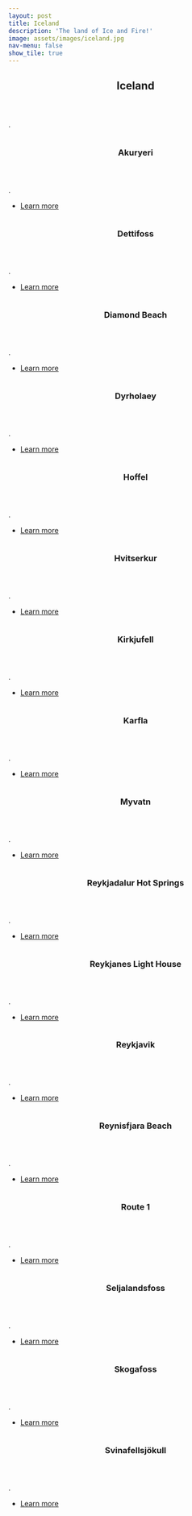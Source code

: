 ```yaml
---
layout: post
title: Iceland
description: 'The land of Ice and Fire!'
image: assets/images/iceland.jpg
nav-menu: false
show_tile: true
---
```



<!-- Main -->
<div id="main">

<!-- One -->
<section id="one">
	<div class="inner">
		<header class="major">
			<h2>Iceland</h2>
		</header>
		<p>.</p>
	</div>
</section>

<!-- Two -->
<section id="two" class="spotlights">
	<section>
		<a href="iceland.html" class="image">
			<img src="assets/images/iceland.jpg" alt="" data-position="center center" />
		</a>
		<div class="content">
			<div class="inner">
				<header class="major">
					<h3>Akuryeri</h3>
				</header>
				<p>.</p>
				<ul class="actions">
					<li><a href="iceland.html" class="button">Learn more</a></li>
				</ul>
			</div>
		</div>
	</section>
	<section>
		<a href="iceland.html" class="image">
			<img src="assets/images/iceland.jpg" alt="" data-position="top center" />
		</a>
		<div class="content">
			<div class="inner">
				<header class="major">
					<h3>Dettifoss</h3>
				</header>
				<p>.</p>
				<ul class="actions">
					<li><a href="iceland.html" class="button">Learn more</a></li>
				</ul>
			</div>
		</div>
	</section>
	<section>
		<a href="iceland.html" class="image">
			<img src="assets/images/iceland.jpg" alt="" data-position="25% 25%" />
		</a>
		<div class="content">
			<div class="inner">
				<header class="major">
					<h3>Diamond Beach</h3>
				</header>
				<p>.</p>
				<ul class="actions">
					<li><a href="iceland.html" class="button">Learn more</a></li>
				</ul>
			</div>
		</div>
	</section>
	<section>
		<a href="iceland.html" class="image">
			<img src="assets/images/kodagu.jpg" alt="" data-position="top center" />
		</a>
		<div class="content">
			<div class="inner">
				<header class="major">
					<h3>Dyrholaey</h3>
				</header>
				<p>.</p>
				<ul class="actions">
					<li><a href="iceland.html" class="button">Learn more</a></li>
				</ul>
			</div>
		</div>
	</section>
	<section>
		<a href="iceland.html" class="image">
			<img src="assets/images/munnar.jpg" alt="" data-position="25% 25%" />
		</a>
		<div class="content">
			<div class="inner">
				<header class="major">
					<h3>Hoffel</h3>
				</header>
				<p>.</p>
				<ul class="actions">
					<li><a href="iceland.html" class="button">Learn more</a></li>
				</ul>
			</div>
		</div>
	</section>
	<section>
		<a href="iceland.html" class="image">
			<img src="assets/images/mysuru.jpg" alt="" data-position="top center" />
		</a>
		<div class="content">
			<div class="inner">
				<header class="major">
					<h3>Hvitserkur</h3>
				</header>
				<p>.</p>
				<ul class="actions">
					<li><a href="iceland.html" class="button">Learn more</a></li>
				</ul>
			</div>
		</div>
	</section>
	<section>
		<a href="iceland.html" class="image">
			<img src="assets/images/mysuru.jpg" alt="" data-position="25% 25%" />
		</a>
		<div class="content">
			<div class="inner">
				<header class="major">
					<h3>Kirkjufell</h3>
				</header>
				<p>.</p>
				<ul class="actions">
					<li><a href="iceland.html" class="button">Learn more</a></li>
				</ul>
			</div>
		</div>
	</section>
	<section>
		<a href="iceland.html" class="image">
			<img src="assets/images/mysuru.jpg" alt="" data-position="top center" />
		</a>
		<div class="content">
			<div class="inner">
				<header class="major">
					<h3>Karfla</h3>
				</header>
				<p>.</p>
				<ul class="actions">
					<li><a href="iceland.html" class="button">Learn more</a></li>
				</ul>
			</div>
		</div>
	</section>
	<section>
		<a href="iceland.html" class="image">
			<img src="assets/images/topstation.jpg" alt="" data-position="25% 25%" />
		</a>
		<div class="content">
			<div class="inner">
				<header class="major">
					<h3>Myvatn</h3>
				</header>
				<p>.</p>
				<ul class="actions">
					<li><a href="iceland.html" class="button">Learn more</a></li>
				</ul>
			</div>
		</div>
	</section>
	<section>
		<a href="iceland.html" class="image">
			<img src="assets/images/wayanad.jpg" alt="" data-position="top center" />
		</a>
		<div class="content">
			<div class="inner">
				<header class="major">
					<h3>Reykjadalur Hot Springs</h3>
				</header>
				<p>.</p>
				<ul class="actions">
					<li><a href="iceland.html" class="button">Learn more</a></li>
				</ul>
			</div>
		</div>
	</section>
	<section>
		<a href="iceland.html" class="image">
			<img src="assets/images/topstation.jpg" alt="" data-position="25% 25%" />
		</a>
		<div class="content">
			<div class="inner">
				<header class="major">
					<h3>Reykjanes Light House</h3>
				</header>
				<p>.</p>
				<ul class="actions">
					<li><a href="iceland.html" class="button">Learn more</a></li>
				</ul>
			</div>
		</div>
	</section>
	<section>
		<a href="iceland.html" class="image">
			<img src="assets/images/wayanad.jpg" alt="" data-position="top center" />
		</a>
		<div class="content">
			<div class="inner">
				<header class="major">
					<h3>Reykjavik</h3>
				</header>
				<p>.</p>
				<ul class="actions">
					<li><a href="iceland.html" class="button">Learn more</a></li>
				</ul>
			</div>
		</div>
	</section>
	<section>
		<a href="iceland.html" class="image">
			<img src="assets/images/topstation.jpg" alt="" data-position="25% 25%" />
		</a>
		<div class="content">
			<div class="inner">
				<header class="major">
					<h3>Reynisfjara Beach</h3>
				</header>
				<p>.</p>
				<ul class="actions">
					<li><a href="iceland.html" class="button">Learn more</a></li>
				</ul>
			</div>
		</div>
	</section>
	<section>
		<a href="iceland.html" class="image">
			<img src="assets/images/wayanad.jpg" alt="" data-position="top center" />
		</a>
		<div class="content">
			<div class="inner">
				<header class="major">
					<h3>Route 1</h3>
				</header>
				<p>.</p>
				<ul class="actions">
					<li><a href="iceland.html" class="button">Learn more</a></li>
				</ul>
			</div>
		</div>
	</section>
	<section>
		<a href="iceland.html" class="image">
			<img src="assets/images/topstation.jpg" alt="" data-position="25% 25%" />
		</a>
		<div class="content">
			<div class="inner">
				<header class="major">
					<h3>Seljalandsfoss</h3>
				</header>
				<p>.</p>
				<ul class="actions">
					<li><a href="iceland.html" class="button">Learn more</a></li>
				</ul>
			</div>
		</div>
	</section>
	<section>
		<a href="iceland.html" class="image">
			<img src="assets/images/wayanad.jpg" alt="" data-position="top center" />
		</a>
		<div class="content">
			<div class="inner">
				<header class="major">
					<h3>Skogafoss</h3>
				</header>
				<p>.</p>
				<ul class="actions">
					<li><a href="iceland.html" class="button">Learn more</a></li>
				</ul>
			</div>
		</div>
	</section>
	<section>
		<a href="iceland.html" class="image">
			<img src="assets/images/topstation.jpg" alt="" data-position="25% 25%" />
		</a>
		<div class="content">
			<div class="inner">
				<header class="major">
					<h3>Svinafellsjökull</h3>
				</header>
				<p>.</p>
				<ul class="actions">
					<li><a href="iceland.html" class="button">Learn more</a></li>
				</ul>
			</div>
		</div>
	</section>
</section>
</div>
